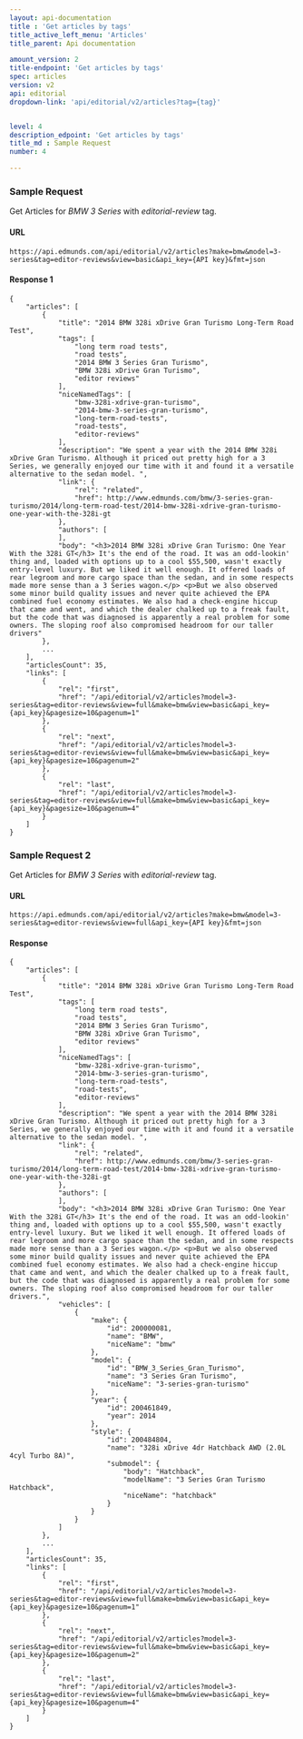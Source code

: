 ```yaml
---
layout: api-documentation
title : 'Get articles by tags'
title_active_left_menu: 'Articles'
title_parent: Api documentation

amount_version: 2
title-endpoint: 'Get articles by tags'
spec: articles
version: v2
api: editorial
dropdown-link: 'api/editorial/v2/articles?tag={tag}'


level: 4
description_edpoint: 'Get articles by tags'
title_md : Sample Request
number: 4

---
```


### Sample Request

Get Articles for *BMW 3 Series* with *editorial-review* tag.

#### URL

    https://api.edmunds.com/api/editorial/v2/articles?make=bmw&model=3-series&tag=editor-reviews&view=basic&api_key={API key}&fmt=json

#### Response 1

    {
        "articles": [
            {
                "title": "2014 BMW 328i xDrive Gran Turismo Long-Term Road Test",
                "tags": [
                    "long term road tests",
                    "road tests",
                    "2014 BMW 3 Series Gran Turismo",
                    "BMW 328i xDrive Gran Turismo",
                    "editor reviews"
                ],
                "niceNamedTags": [
                    "bmw-328i-xdrive-gran-turismo",
                    "2014-bmw-3-series-gran-turismo",
                    "long-term-road-tests",
                    "road-tests",
                    "editor-reviews"
                ],
                "description": "We spent a year with the 2014 BMW 328i xDrive Gran Turismo. Although it priced out pretty high for a 3 Series, we generally enjoyed our time with it and found it a versatile alternative to the sedan model. ",
                "link": {
                    "rel": "related",
                    "href": http://www.edmunds.com/bmw/3-series-gran-turismo/2014/long-term-road-test/2014-bmw-328i-xdrive-gran-turismo-one-year-with-the-328i-gt
                },
                "authors": [
                ],
                "body": "<h3>2014 BMW 328i xDrive Gran Turismo: One Year With the 328i GT</h3> It's the end of the road. It was an odd-lookin' thing and, loaded with options up to a cool $55,500, wasn't exactly entry-level luxury. But we liked it well enough. It offered loads of rear legroom and more cargo space than the sedan, and in some respects made more sense than a 3 Series wagon.</p> <p>But we also observed some minor build quality issues and never quite achieved the EPA combined fuel economy estimates. We also had a check-engine hiccup that came and went, and which the dealer chalked up to a freak fault, but the code that was diagnosed is apparently a real problem for some owners. The sloping roof also compromised headroom for our taller drivers"
            },
            ...
        ],
        "articlesCount": 35,
        "links": [
            {
                "rel": "first",
                "href": "/api/editorial/v2/articles?model=3-series&tag=editor-reviews&view=full&make=bmw&view=basic&api_key={api_key}&pagesize=10&pagenum=1"
            },
            {
                "rel": "next",
                "href": "/api/editorial/v2/articles?model=3-series&tag=editor-reviews&view=full&make=bmw&view=basic&api_key={api_key}&pagesize=10&pagenum=2"
            },
            {
                "rel": "last",
                "href": "/api/editorial/v2/articles?model=3-series&tag=editor-reviews&view=full&make=bmw&view=basic&api_key={api_key}&pagesize=10&pagenum=4"
            }
        ]
    }
    
### Sample Request 2

Get Articles for *BMW 3 Series* with *editorial-review* tag.

#### URL

    https://api.edmunds.com/api/editorial/v2/articles?make=bmw&model=3-series&tag=editor-reviews&view=full&api_key={API key}&fmt=json

#### Response

    {
        "articles": [
            {
                "title": "2014 BMW 328i xDrive Gran Turismo Long-Term Road Test",
                "tags": [
                    "long term road tests",
                    "road tests",
                    "2014 BMW 3 Series Gran Turismo",
                    "BMW 328i xDrive Gran Turismo",
                    "editor reviews"
                ],
                "niceNamedTags": [
                    "bmw-328i-xdrive-gran-turismo",
                    "2014-bmw-3-series-gran-turismo",
                    "long-term-road-tests",
                    "road-tests",
                    "editor-reviews"
                ],
                "description": "We spent a year with the 2014 BMW 328i xDrive Gran Turismo. Although it priced out pretty high for a 3 Series, we generally enjoyed our time with it and found it a versatile alternative to the sedan model. ",
                "link": {
                    "rel": "related",
                    "href": http://www.edmunds.com/bmw/3-series-gran-turismo/2014/long-term-road-test/2014-bmw-328i-xdrive-gran-turismo-one-year-with-the-328i-gt
                },
                "authors": [
                ],
                "body": "<h3>2014 BMW 328i xDrive Gran Turismo: One Year With the 328i GT</h3> It's the end of the road. It was an odd-lookin' thing and, loaded with options up to a cool $55,500, wasn't exactly entry-level luxury. But we liked it well enough. It offered loads of rear legroom and more cargo space than the sedan, and in some respects made more sense than a 3 Series wagon.</p> <p>But we also observed some minor build quality issues and never quite achieved the EPA combined fuel economy estimates. We also had a check-engine hiccup that came and went, and which the dealer chalked up to a freak fault, but the code that was diagnosed is apparently a real problem for some owners. The sloping roof also compromised headroom for our taller drivers.",
                "vehicles": [
                    {
                        "make": {
                            "id": 200000081,
                            "name": "BMW",
                            "niceName": "bmw"
                        },
                        "model": {
                            "id": "BMW_3_Series_Gran_Turismo",
                            "name": "3 Series Gran Turismo",
                            "niceName": "3-series-gran-turismo"
                        },
                        "year": {
                            "id": 200461849,
                            "year": 2014
                        },
                        "style": {
                            "id": 200484804,
                            "name": "328i xDrive 4dr Hatchback AWD (2.0L 4cyl Turbo 8A)",
                            "submodel": {
                                "body": "Hatchback",
                                "modelName": "3 Series Gran Turismo Hatchback",
                                "niceName": "hatchback"
                            }
                        }
                    }
                ]
            },
            ...
        ],
        "articlesCount": 35,
        "links": [
            {
                "rel": "first",
                "href": "/api/editorial/v2/articles?model=3-series&tag=editor-reviews&view=full&make=bmw&view=basic&api_key={api_key}&pagesize=10&pagenum=1"
            },
            {
                "rel": "next",
                "href": "/api/editorial/v2/articles?model=3-series&tag=editor-reviews&view=full&make=bmw&view=basic&api_key={api_key}&pagesize=10&pagenum=2"
            },
            {
                "rel": "last",
                "href": "/api/editorial/v2/articles?model=3-series&tag=editor-reviews&view=full&make=bmw&view=basic&api_key={api_key}&pagesize=10&pagenum=4"
            }
        ]
    }
